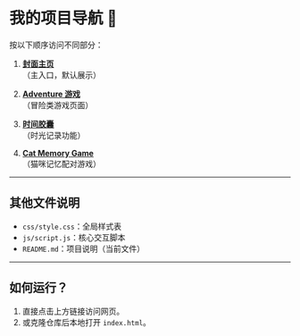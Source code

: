 # 我的项目导航 🚀

按以下顺序访问不同部分：

1. **[封面主页](./index.html)**  
   （主入口，默认展示）  

2. **[Adventure 游戏](./adventure/index.html)**  
   （冒险类游戏页面）  

3. **[时间胶囊](./time-capsule.html)**  
   （时光记录功能）  

4. **[Cat Memory Game](./cat-memory-game/index.html)**  
   （猫咪记忆配对游戏）  

---

## 其他文件说明
- `css/style.css`：全局样式表  
- `js/script.js`：核心交互脚本  
- `README.md`：项目说明（当前文件）  

---

## 如何运行？
1. 直接点击上方链接访问网页。  
2. 或克隆仓库后本地打开 `index.html`。  
